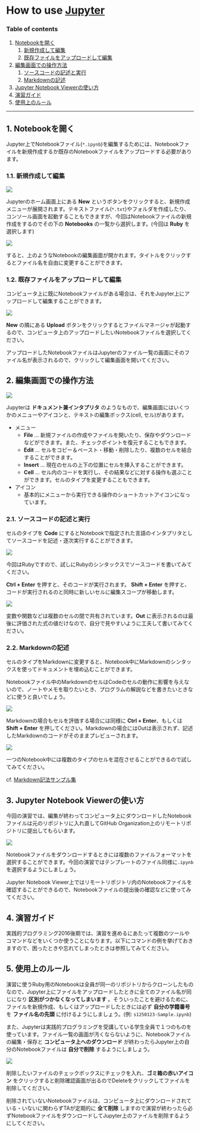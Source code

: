 ﻿# How to use [Jupyter](http://ground.u-aizu.ac.jp:8888)

### Table of contents
1. [Notebookを開く](#1-notebookを開く)
	1. [新規作成して編集](#11-新規作成して編集)
	2. [既存ファイルをアップロードして編集](#12-既存ファイルをアップロードして編集)
2. [編集画面での操作方法](#2-編集画面での操作方法)
	1. [ソースコードの記述と実行](#21-ソースコードの記述と実行)
	2. [Markdownの記述](#22-markdownの記述) 
3. [Jupyter Notebook Viewerの使い方](#3-jupyter-notebook-viewerの使い方)
4. [演習ガイド](#4-演習ガイド)
5. [使用上のルール](#5-使用上のルール)

---

## 1. Notebookを開く

Jupyter上でNotebookファイル(`*.ipynb`)を編集するためには、Notebookファイルを新規作成するか既存のNotebookファイルをアップロードする必要があります。

### 1.1. 新規作成して編集

![](https://i.imgur.com/QAoYgch.png)

Jupyterのホーム画面上にある **New** というボタンをクリックすると、新規作成メニューが展開されます。テキストファイル(`*.txt`)やフォルダを作成したり、コンソール画面を起動することもできますが、今回はNotebookファイルの新規作成をするのでその下の **Notebooks** の一覧から選択します。(今回は **Ruby** を選択します)

![](https://i.imgur.com/PU4yXnM.png)

すると、上のようなNotebookの編集画面が開かれます。タイトルをクリックするとファイル名を自由に変更することができます。

### 1.2. 既存ファイルをアップロードして編集

コンピュータ上に既にNotebookファイルがある場合は、それをJupyter上にアップロードして編集することができます。

![](https://i.imgur.com/p98BGKg.png)

**New** の隣にある **Upload** ボタンをクリックするとファイルマネージャが起動するので、コンピュータ上のアップロードしたいNotebookファイルを選択してください。

アップロードしたNotebookファイルはJupyterのファイル一覧の画面にそのファイル名が表示されるので、クリックして編集画面を開いてください。

## 2. 編集画面での操作方法

![](https://i.imgur.com/PU4yXnM.png)

Jupyterは **ドキュメント兼インタプリタ** のようなもので、編集画面にはいくつかのメニューやアイコンと、テキストの編集ボックス(cell, セル)があります。

* メニュー
	* **File** ... 新規ファイルの作成やファイルを開いたり、保存やダウンロードなどができます。また、チェックポイントを復元することもできます。
	* **Edit** ... セルをコピー＆ペースト・移動・削除したり、複数のセルを結合することができます。
	* **Insert** ... 現在のセルの上下の位置にセルを挿入することができます。
	* **Cell** ... セル内のコードを実行し、その結果などに対する操作も選ぶことができます。セルのタイプを変更することもできます。
* アイコン
	* 基本的にメニューから実行できる操作のショートカットアイコンになっています。

### 2.1. ソースコードの記述と実行

セルのタイプを **Code** にするとNotebookで指定された言語のインタプリタとしてソースコードを記述・逐次実行することができます。

![](https://i.imgur.com/BvxBj1p.png)

今回はRubyですので、試しにRubyのシンタックスでソースコードを書いてみてください。

**Ctrl + Enter** を押すと、そのコードが実行されます。
**Shift + Enter** を押すと、コードが実行されるのと同時に新しいセルに編集スコープが移動します。

![](https://i.imgur.com/P6fqMCD.png)

変数や関数などは複数のセルの間で共有されています。**Out** に表示されるのは最後に評価された式の値だけなので、自分で見やすいように工夫して書いてみてください。

### 2.2. Markdownの記述

セルのタイプをMarkdownに変更すると、Notebook中にMarkdownのシンタックスを使ってドキュメントを埋め込むことができます。

Notebookファイル中のMarkdownのセルはCodeのセルの動作に影響を与えないので、ノートやメモを取りたいとき、プログラムの解説などを書きたいときなどに使うと良いでしょう。

![](https://i.imgur.com/6ReRqSn.png)

Markdownの場合もセルを評価する場合には同様に **Ctrl + Enter**、もしくは **Shift + Enter** を押してください。Markdownの場合にはOutは表示されず、記述したMarkdownのコードがそのままプレビューされます。

![](https://i.imgur.com/Xp0zGVi.png)

一つのNotebook中には複数のタイプのセルを混在させることができるので試してみてください。

cf. [Markdown記法サンプル集](http://qiita.com/tbpgr/items/989c6badefff69377da7)

## 3. Jupyter Notebook Viewerの使い方

今回の演習では、編集が終わってコンピュータ上にダウンロードしたNotebookファイルは元のリポジトリに入れ直してGitHub Organization上のリモートリポジトリに提出してもらいます。

![](https://i.imgur.com/1IjAIRV.png)

Notebookファイルをダウンロードするときには複数のファイルフォーマットを選択することができます。今回の演習ではテンプレートのファイル同様に`.ipynb`を選択するようにしましょう。

Jupyter Notebook Viewer上ではリモートリポジトリ内のNotebookファイルを確認することができるので、Notebookファイルの提出後の確認などに使ってみてください。

## 4. 演習ガイド

実践的プログラミング2016後期では、演習を進めるにあたって複数のツールやコマンドなどをいくつか使うことになります。以下にコマンドの例を挙げておきますので、困ったときや忘れてしまったときは参照してみてください。

## 5. 使用上のルール

演習に使うRuby用のNotebookは全員が同一のリポジトリからクローンしたものなので、Jupyter上にファイルをアップロードしたときに全てのファイル名が同じになり **区別がつかなくなってしまいます** 。そういったことを避けるために、ファイルを新規作成、もしくはアップロードしたときには必ず **自分の学籍番号** を **ファイル名の先頭** に付けるようにしましょう。(例: `s1250123-Sample.ipynb`)

また、Jupyterは実践的プログラミングを受講している学生全員で１つのものを使っています。ファイル一覧の画面が汚くならないように、Notebookファイルの編集・保存と **コンピュータ上へのダウンロード** が終わったらJupyter上の自分のNotebookファイルは **自分で削除** するようにしましょう。

![](https://i.imgur.com/JtTLmhV.png)

削除したいファイルのチェックボックスにチェックを入れ、**ゴミ箱の赤いアイコン** をクリックすると削除確認画面が出るのでDeleteをクリックしてファイルを削除してください。

削除されていないNotebookファイルは、コンピュータ上にダウンロードされている・いないに関わらずTAが定期的に **全て削除** しますので演習が終わったら必ずNotebookファイルをダウンロードしてJupyter上のファイルを削除するようにしてください。
